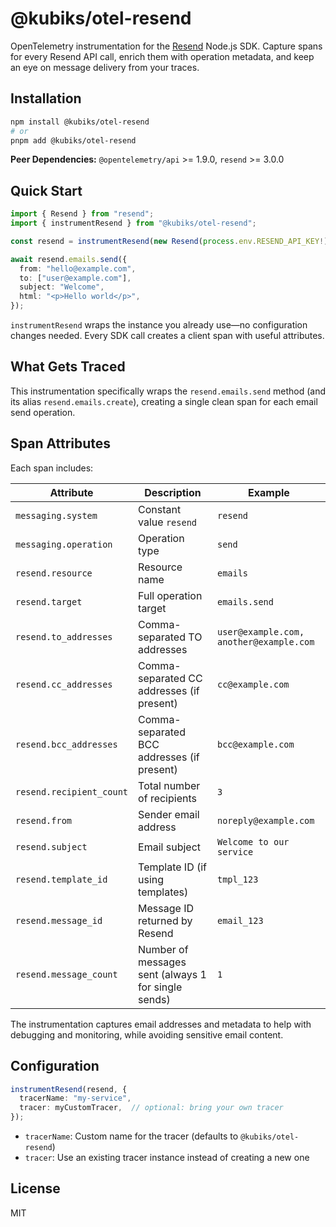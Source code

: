 # @kubiks/otel-resend

OpenTelemetry instrumentation for the [Resend](https://resend.com) Node.js SDK.
Capture spans for every Resend API call, enrich them with operation metadata,
and keep an eye on message delivery from your traces.

## Installation

```bash
npm install @kubiks/otel-resend
# or
pnpm add @kubiks/otel-resend
```

**Peer Dependencies:** `@opentelemetry/api` >= 1.9.0, `resend` >= 3.0.0

## Quick Start

```ts
import { Resend } from "resend";
import { instrumentResend } from "@kubiks/otel-resend";

const resend = instrumentResend(new Resend(process.env.RESEND_API_KEY!));

await resend.emails.send({
  from: "hello@example.com",
  to: ["user@example.com"],
  subject: "Welcome",
  html: "<p>Hello world</p>",
});
```

`instrumentResend` wraps the instance you already use—no configuration changes
needed. Every SDK call creates a client span with useful attributes.

## What Gets Traced

This instrumentation specifically wraps the `resend.emails.send` method (and its alias `resend.emails.create`), creating a single clean span for each email send operation.

## Span Attributes

Each span includes:

| Attribute | Description | Example |
| --- | --- | --- |
| `messaging.system` | Constant value `resend` | `resend` |
| `messaging.operation` | Operation type | `send` |
| `resend.resource` | Resource name | `emails` |
| `resend.target` | Full operation target | `emails.send` |
| `resend.to_addresses` | Comma-separated TO addresses | `user@example.com, another@example.com` |
| `resend.cc_addresses` | Comma-separated CC addresses (if present) | `cc@example.com` |
| `resend.bcc_addresses` | Comma-separated BCC addresses (if present) | `bcc@example.com` |
| `resend.recipient_count` | Total number of recipients | `3` |
| `resend.from` | Sender email address | `noreply@example.com` |
| `resend.subject` | Email subject | `Welcome to our service` |
| `resend.template_id` | Template ID (if using templates) | `tmpl_123` |
| `resend.message_id` | Message ID returned by Resend | `email_123` |
| `resend.message_count` | Number of messages sent (always 1 for single sends) | `1` |

The instrumentation captures email addresses and metadata to help with debugging and monitoring, while avoiding sensitive email content.

## Configuration

```ts
instrumentResend(resend, {
  tracerName: "my-service",
  tracer: myCustomTracer,  // optional: bring your own tracer
});
```

- `tracerName`: Custom name for the tracer (defaults to `@kubiks/otel-resend`)
- `tracer`: Use an existing tracer instance instead of creating a new one

## License

MIT
